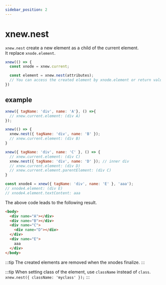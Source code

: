 ```yaml
---
sidebar_position: 2
---
```


# xnew.nest
`xnew.nest` create a new element as a child of the current element.  
It replace `xnode.element`.

```js
xnew(() => {
  const xnode = xnew.current;

  const element = xnew.nest(attributes);
  // You can access the created element by xnode.element or return value.
})
```

## example
```js
xnew({ tagName: 'div', name: 'A'}, () =>{
  // xnew.current.element: (div A)
});

xnew(() => {
  xnew.nest({ tagName: 'div', name: 'B' });
  // xnew.current.element: (div B)
}

xnew({ tagName: 'div', name: 'C' }, () => { 
  // xnew.current.element: (div C)
  xnew.nest({ tagName: 'div', name: 'D' }); // inner div
  // xnew.current.element: (div D)
  // xnew.current.element.parentElement: (div C)
}

const xnode4 = xnew({ tagName: 'div', name: 'E' }, 'aaa');
// xnode4.element: (div E)
// xnode4.element.textContent: aaa
```
The above code leads to the following result.
```html
<body>
  <div name="A"></div>
  <div name="B"></div>
  <div name="C">
    <div name="D"></div>
  </div>
  <div name="E">
    aaa
  </div>
</body>
```

:::tip
The created elements are removed when the xnodes finalize.
:::

:::tip
When setting class of the element, use `className` instead of `class`.  
`xnew.nest({ className: 'myclass' });`
:::